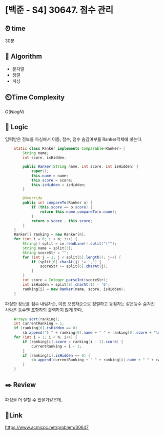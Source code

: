# [백준 - S4] 30647. 점수 관리

## ⏰ **time**

30분

## :pushpin: **Algorithm**

- 문자열
- 정렬
- 파싱

## ⏲️**Time Complexity**

$O(NlogN)$

## :round_pushpin: **Logic**

입력받은 정보를 파싱해서 이름, 점수, 점수 숨김여부를 Ranker객체에 넣는다.

```java
	static class Ranker implements Comparable<Ranker> {
		String name;
		int score, isHidden;

		public Ranker(String name, int score, int isHidden) {
			super();
			this.name = name;
			this.score = score;
			this.isHidden = isHidden;
		}

		@Override
		public int compareTo(Ranker o) {
			if (this.score == o.score) {
				return this.name.compareTo(o.name);
			}
			return o.score - this.score;
		}
	}
	Ranker[] ranking = new Ranker[n];
	for (int i = 0; i < n; i++) {
		String[] split = in.readLine().split("\"");
		String name = split[3];
		String scoreStr = "";
		for (int j = 1; j < split[6].length(); j++) {
			if (split[6].charAt(j) != ',') {
				scoreStr += split[6].charAt(j);
			}
		}
		int score = Integer.parseInt(scoreStr);
		int isHidden = split[8].charAt(1) - '0';
		ranking[i] = new Ranker(name, score, isHidden);
	}

```

파싱한 정보를 점수 내림차순, 이름 오름차순으로 정렬하고 동점자는 같은등수 숨겨진 사람은 등수엔 포함하되 출력하지 않게 한다.

```java
	Arrays.sort(ranking);
	int currentRanking = 1;
	if (ranking[0].isHidden == 0)
		sb.append("1 " + ranking[0].name + " " + ranking[0].score + "\n");
	for (int i = 1; i < n; i++) {
		if (ranking[i].score < ranking[i - 1].score) {
			currentRanking = i + 1;
		}
		if (ranking[i].isHidden == 0) {
			sb.append(currentRanking + " " + ranking[i].name + " " + ranking[i].score + "\n");
		}
	}
```

## :black_nib: **Review**

파싱을 더 잘할 수 있을거같은데..

## 📡**Link**

https://www.acmicpc.net/problem/30647
